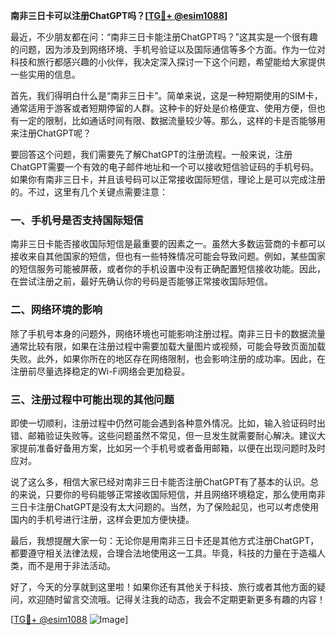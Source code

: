 **南非三日卡可以注册ChatGPT吗？[[TG💪+ @esim1088](https://t.me/s/esim1088)]**

最近，不少朋友都在问：“南非三日卡能注册ChatGPT吗？”这其实是一个很有趣的问题，因为涉及到网络环境、手机号验证以及国际通信等多个方面。作为一位对科技和旅行都感兴趣的小伙伴，我决定深入探讨一下这个问题，希望能给大家提供一些实用的信息。

首先，我们得明白什么是“南非三日卡”。简单来说，这是一种短期使用的SIM卡，通常适用于游客或者短期停留的人群。这种卡的好处是价格便宜、使用方便，但也有一定的限制，比如通话时间有限、数据流量较少等。那么，这样的卡是否能够用来注册ChatGPT呢？

要回答这个问题，我们需要先了解ChatGPT的注册流程。一般来说，注册ChatGPT需要一个有效的电子邮件地址和一个可以接收短信验证码的手机号码。如果你有南非三日卡，并且该号码可以正常接收国际短信，理论上是可以完成注册的。不过，这里有几个关键点需要注意：

### 一、手机号是否支持国际短信

南非三日卡能否接收国际短信是最重要的因素之一。虽然大多数运营商的卡都可以接收来自其他国家的短信，但也有一些特殊情况可能会导致问题。例如，某些国家的短信服务可能被屏蔽，或者你的手机设置中没有正确配置短信接收功能。因此，在尝试注册之前，最好先确认你的号码是否能够正常接收国际短信。

### 二、网络环境的影响

除了手机号本身的问题外，网络环境也可能影响注册过程。南非三日卡的数据流量通常比较有限，如果在注册过程中需要加载大量图片或视频，可能会导致页面加载失败。此外，如果你所在的地区存在网络限制，也会影响注册的成功率。因此，在注册前尽量选择稳定的Wi-Fi网络会更加稳妥。

### 三、注册过程中可能出现的其他问题

即使一切顺利，注册过程中仍然可能会遇到各种意外情况。比如，输入验证码时出错、邮箱验证失败等。这些问题虽然不常见，但一旦发生就需要耐心解决。建议大家提前准备好备用方案，比如另一个手机号或者备用邮箱，以便在出现问题时及时应对。

说了这么多，相信大家已经对南非三日卡能否注册ChatGPT有了基本的认识。总的来说，只要你的号码能够正常接收国际短信，并且网络环境稳定，那么使用南非三日卡注册ChatGPT是没有太大问题的。当然，为了保险起见，也可以考虑使用国内的手机号进行注册，这样会更加方便快捷。

最后，我想提醒大家一句：无论你是用南非三日卡还是其他方式注册ChatGPT，都要遵守相关法律法规，合理合法地使用这一工具。毕竟，科技的力量在于造福人类，而不是用于非法活动。

好了，今天的分享就到这里啦！如果你还有其他关于科技、旅行或者其他方面的疑问，欢迎随时留言交流哦。记得关注我的动态，我会不定期更新更多有趣的内容！

[[TG💪+ @esim1088](https://t.me/s/esim1088) ![Image](https://i.postimg.cc/4NQfJmqS/Snipaste-2025-05-13-00-14-12.png)]